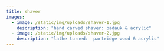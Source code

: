 ```yaml
---
title: shaver
images:
  - image: /static/img/uploads/shaver-1.jpg
    description: "hand carved shaver: padauk & acrylic"
  - image: /static/img/uploads/shaver-2.jpg
    description: "lathe turned:  partridge wood & acrylic"
---
```

